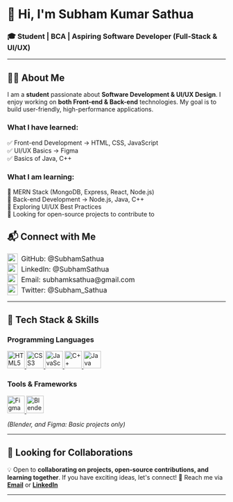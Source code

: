 # 👋 Hi, I'm Subham Kumar Sathua  
### 🎓 Student | BCA | Aspiring Software Developer (Full-Stack & UI/UX)  

---

## 👨‍💻 About Me  
I am a **student** passionate about **Software Development & UI/UX Design**. I enjoy working on **both Front-end & Back-end** technologies. My goal is to build user-friendly, high-performance applications.  

### **What I have learned:**
✅ Front-end Development → HTML, CSS, JavaScript  
✅ UI/UX Basics → Figma  
✅ Basics of Java, C++  

### **What I am learning:**
🚀 MERN Stack (MongoDB, Express, React, Node.js)  
🚀 Back-end Development → Node.js, Java, C++  
🚀 Exploring UI/UX Best Practices  
🚀 Looking for open-source projects to contribute to  



## 📬 Connect with Me


<a href="https://github.com/SubhamSathua" target="_blank" style="display: inline-flex; align-items: center; gap: 8px; font-size: 16px; text-decoration: none; color: inherit;">
    <img src="https://img.shields.io/badge/-181717?style=square&logo=github&logoColor=white" style="width: 24px; height: 24px;"> GitHub: @SubhamSathua
</a>  
<br>
<a href="https://in.linkedin.com/in/subhamsathua" target="_blank" style="display: inline-flex; align-items: center; gap: 8px; font-size: 16px; text-decoration: none; color: inherit;">
    <img src="https://img.shields.io/badge/-linkedin-0A66C2?style=square&logo=linkedin&logoColor=white" style="width: 24px; height: 24px;"> LinkedIn: @SubhamSathua
</a>  
<br>
<a href="mailto:subhamksathua@gmail.com" target="_blank" style="display: inline-flex; align-items: center; gap: 8px; font-size: 16px; text-decoration: none; color: inherit;">
    <img src="https://img.shields.io/badge/-D14836?style=square&logo=gmail&logoColor=white" style="width: 24px; height: 24px;"> Email: subhamksathua@gmail.com
</a>  
<br>
<a href="https://x.com/Subham_Sathua" target="_blank" style="display: inline-flex; align-items: center; gap: 8px; font-size: 16px; text-decoration: none; color: inherit;">
    <img src="https://img.shields.io/badge/-000000?style=square&logo=x&logoColor=white" style="width: 24px; height: 24px;"> Twitter: @Subham_Sathua
</a>

---

## 🚀 Tech Stack & Skills

### **Programming Languages**
<a href="https://developer.mozilla.org/en-US/docs/Web/HTML" target="_blank">
    <img src="https://upload.wikimedia.org/wikipedia/commons/6/61/HTML5_logo_and_wordmark.svg" alt="HTML5" width="40" height="40"/>
</a>
<a href="https://developer.mozilla.org/en-US/docs/Web/CSS" target="_blank">
    <img src="https://upload.wikimedia.org/wikipedia/commons/6/62/CSS3_logo.svg" alt="CSS3" width="40" height="40"/>
</a>
<a href="https://developer.mozilla.org/en-US/docs/Web/JavaScript" target="_blank">
    <img src="https://upload.wikimedia.org/wikipedia/commons/6/6a/JavaScript-logo.png" alt="JavaScript" width="40" height="40"/>
</a>
<a href="https://isocpp.org/" target="_blank">
    <img src="https://upload.wikimedia.org/wikipedia/commons/1/18/ISO_C%2B%2B_Logo.svg" alt="C++" width="40" height="40"/>
</a>
<a href="https://www.java.com/" target="_blank">
    <img src="https://upload.wikimedia.org/wikipedia/en/3/30/Java_programming_language_logo.svg" alt="Java" width="40" height="40"/>
</a>

### **Tools & Frameworks**
<!-- ![Node.js](https://img.shields.io/badge/Node.js-339933?style=for-the-badge&logo=nodedotjs&logoColor=white)   -->

<a href="https://www.figma.com/" target="_blank">
    <img src="https://upload.wikimedia.org/wikipedia/commons/3/33/Figma-logo.svg" alt="Figma" width="40" height="40"/>
</a>
<a href="https://www.blender.org/" target="_blank">
    <img src="https://upload.wikimedia.org/wikipedia/commons/0/0c/Blender_logo_no_text.svg" alt="Blender" width="40" height="40"/>
</a>

_(Blender, and Figma: Basic projects only)_  



<!-- ---

## 📊 GitHub Stats & Contributions

![GitHub Stats](https://github-readme-stats.vercel.app/api?username=SubhamSathua&show_icons=true&theme=dark)  
![GitHub Activity Graph](https://github-readme-activity-graph.vercel.app/graph?username=SubhamSathua&theme=react-dark)


![Top Langs](https://github-readme-stats.vercel.app/api/top-langs/?username=SubhamSathua&layout=compact&theme=tokyonight) -->



<!-- 
---

## 📌 Pinned Repositories
Add project repositories later
Example:
- [Project Name](https://github.com/yourusername/project-repo) - *Short description of what it does*  
-->


<!-- ---

## ✍️ Blog Posts & Articles
Add Medium, Dev.to, or other blog links later
Example:
- [Latest Blog Post](https://dev.to/yourusername/latest)

---

## 🏆 Certifications & Achievements
Add certificates & achievements later
 Example:
- 🎖 [HTML & CSS Certification](https://www.coursera.org/) - Coursera
 -->

---

## 💼 Looking for Collaborations
💡 Open to **collaborating on projects, open-source contributions, and learning together**. If you have exciting ideas, let's connect! 
📩 Reach me via **[Email](mailto:subhamksathua@gmail.com)** or **[LinkedIn](https://in.linkedin.com/in/subhamsathua)**  

---
